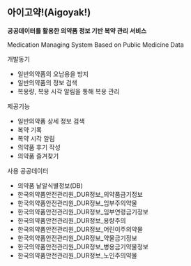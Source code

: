 ## 아이고약!(Aigoyak!)

**공공데이터를 활용한 의약품 정보 기반 복약 관리 서비스**

Medication Managing System Based on Public Medicine Data


개발동기
- 일반의약품의 오남용을 방지
- 일반의약품의 정보 검색
- 복용량, 복용 시각 알림을 통해 복용 관리


제공기능
- 일반의약품 상세 정보 검색
- 복약 기록
- 복약 시각 알림
- 의약품 후기 작성
- 의약품 즐겨찾기

사용 공공데이터
- 의약품 낱알식별정보(DB)
- 한국의약품안전관리원_DUR정보_의약품금기정보
- 한국의약품안전관리원_DUR정보_임부주의약물
- 한국의약품안전관리원_DUR정보_임부연령금기정보
- 한국의약품안전관리원_DUR정보_용량주의
- 한국의약품안전관리원_DUR정보_어린이주의약물
- 한국의약품안전관리원_DUR정보_약물금기정보
- 한국의약품안전관리원_DUR정보_병용금기약물정보
- 한국의약품안전관리원_DUR정보_노인주의약물
